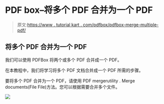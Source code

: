 # PDF box–将多个 PDF 合并为一个 PDF

> 原文:[https://www . tutorial kart . com/pdfbox/pdfbox-merge-multiple-pdf/](https://www.tutorialkart.com/pdfbox/pdfbox-merge-multiple-pdfs/)

## 将多个 PDF 合并为一个 PDF

我们可以使用 PDFBox 将两个或多个 PDF 合并成一个 PDF。

在本教程中，我们将学习将多个 PDF 文档合并成一个 PDF 所需的步骤。

要将多个 PDF 合并为一个 PDF，请使用 PDF mergerutility . Merge documents(File File)方法。您可以根据需要合并多个文件。

[![](../Images/925da31b32d6bc3827932f6c8afb11bb.png)](https://www.tutorialkart.com/)
